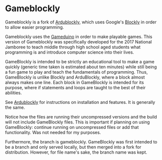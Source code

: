 # Gameblockly
Gameblockly is a fork of [Ardublockly][1], which uses Google's [Blockly][2] in order to allow easier programming.

Gameblockly uses the [Gameduino][3] in order to make playable games.  This version of Gameblockly was specifically developed for the 2017 National Jamboree to teach middle through high school aged students what programming is and introduce computer science into their lives.

GameBlockly is intended to be strictly an educational tool to make a game quickly (generic time taken is estimated about ten minutes) while still being a fun game to play and teach the fundamentals of programming.  Thus, GameBlockly is unlike Blockly and ArduBlockly, where a block almost always makes one line.  Each block in GameBlockly is intended for its purpose, where if statements and loops are taught to the best of their abilities.

See [Ardublockly][1] for instructions on installation and features.  It is generally the same.

Notice how the files are running their uncompressed versions and the build will not include GameBlockly files.  This is important if planning on using GameBlockly: continue running on uncompressed files or add that functionality.  Was not needed for my purposes.

Furthermore, the branch is gameblockly.  GameBlockly was first intended to be a branch and only served locally, but then merged into a fork for distribution.  However, for file name's sake, the branch name was kept.

[1]: https://github.com/carlosperate/ardublockly/
[2]: https://developers.google.com/blockly/
[3]: http://summitbsa.org/events/jamboree/overview/
